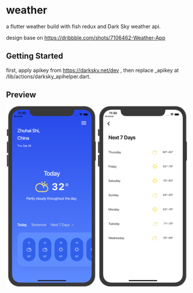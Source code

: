# weather

a flutter weather build with fish redux and Dark Sky weather api. 

design base on <a href='https://dribbble.com/shots/7106462-Weather-App'>https://dribbble.com/shots/7106462-Weather-App</a>

## Getting Started

first, apply apikey from https://darksky.net/dev , then replace _apikey at /lib/actions/darksky_apihelper.dart.

## Preview
<img src="https://github.com/o1298098/Flutter-Weather/blob/master/srceenshot/ios1.png" width="250"><img src="https://github.com/o1298098/Flutter-Weather/blob/master/srceenshot/ios2.png" width="250">

